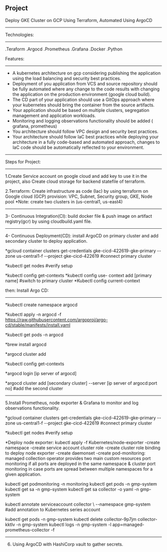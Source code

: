 Project
-------------------------------------------------------------------------------------------------------------------------------------------------------------------------------------------------------------------
Deploy GKE Cluster on GCP Using Terraform, Automated Using ArgoCD

__________________________________________________________________________________________________________________________________________________________________________________________________________________
Technologies:
_________________________________________________________________________________________________________________________________________________________________
.Teraform
.Argocd
.Prometheus
.Grafana
.Docker
.Python

Features:
_________________________________________________________________________________________________________________________________________________________________
- A kubernetes architecture on gcp considering publishing the application using the load balancing and security best practices.
- Deployment of you application from VCS and source repository should be fully automated where any change to the code results with changing the
  application on the production environment (google cloud build).
- The CD part of your application should use a GitOps approach where your kubernetes should bring the container from the source artifacts.
- Your application should be based on multiple clusters, segregation management and application workloads.
- Monitoring and logging observations functionality should be added ( grafana, prometheus)
- You architecture should follow VPC design and security best practices.
- Your architecture should follow IaC best practices while deploying your architecture in a fully code-based and automated approach, changes to IaC
  code should be automatically reflected to your environment.
_________________________________________________________________________________________________________________________________________________________________
Steps for Project:
___________________________________________________________________________________________________________________________________________________________________

1.Create Service account on google cloud and add key to use it in the project, also Create cloud storage for backend statefile of terraform.

2.Terraform:
  Create infrastructure as code (Iac) by using terraform on Google cloud (GCP) 
    provision: VPC, Subnet, Security group, GKE, Node pool
    *Note: create two clusters in (us-central1, us-east4)
___________________________________________________________________________________________________________________________________________________________________
    
3- Continuous Integration(CI): build docker file & push image on artifact registry(gcr) by using cloudbuild.yaml file.
_______________________________________________________________________________________________________________________________________________________________________________________________________________

4- Continuous Deployment(CD): install ArgoCD on primary cluster and add secondary cluster to deploy application. 
    
*gcloud container clusters get-credentials gke-cicd-422619-gke-primary --zone us-central1-f --project gke-cicd-422619      #connect primary cluster

*kubectl get nodes      #verify setup


*kubectl config get-contexts
*kubectl config use- context add [primary name] #switch to primary cluster
*Kubectl config current-context


then:
Install Argo CD:
________________
*kubectl create namespace argocd

*kubectl apply -n argocd -f https://raw.githubusercontent.com/argoproj/argo-cd/stable/manifests/install.yaml

*kubectl get pods -n argocd

*brew install argocd

*argocd cluster add

*kubectl config get-contexts

*argocd login [ip server of argocd]

*argocd cluster add [secondary cluster] --server  [ip server of argocd:port no]        #add the second cluster

_____________________________________________________________________________________________________________________________________________________________________________________________________________

5.Install Prometheus, node exporter & Grafana to monitor and log observations functionality. 


*gcloud container clusters get-credentials gke-cicd-422619-gke-primary --zone us-central1-f --project gke-cicd-422619   #connect primary cluster

*kubectl get nodes    #verify setup
    
*Deploy node exporter:  kubectl apply -f Kubernetes/node-exporter
  -create namespace
  -create service account cluster role
  -create cluster role binding to deploy node exporter
  -create daemonset
  -create pod-monitoring: managed collection operator provides two main   custom resources port monitoring if all ports are deployed in the same namespace & cluster port monitoring in case ports are spread between multiple namespaces for a given application.

kubectl get podmonitoring -n monitoring
kubectl get pods -n gmp-system
kubectl get sa -n gmp-system
kubectl get sa collector -o yaml -n gmp-system

kubectl annotate serviceaccount collector \ --namespace gmp-system #add annotation to Kubernetes series account

kubectl get pods -n gmp-system
kubectl delete collector-9p7jm collector-kktlv -n gmp-system
kubectl logs -n gmp-system -l app=managed-prometheus-collector -f 
__________________________________________________________________________________________________________________________________________________________________________________________________________

6. Using ArgoCD with HashiCorp vault to gather secrets.
